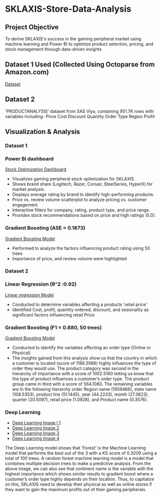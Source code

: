 # SKLAXIS-Store-Data-Analysis
## Project Objective
To derive SKLAXIS's success in the gaming peripheral market using machine learning and Power BI to optimize product selection, pricing, and stock management through data-driven insights

## Dataset 1 Used (Collected Using Octoparse from Amazon.com)
<a href="https://github.com/Mohammed-Hanzala-Khan/Business-Data-Analytics-Portfolio/blob/main/SKLAXIS's%20Store%20Raw%20Data.xlsx">Dataset</a>

## Dataset 2 
'PRODUCTANALYSIS' dataset from SAS Viya, containing 951.7K rows with variables including-
Price
Cost
Discount
Quantity
Order Type
Region
Profit


## Visualization & Analysis
### Dataset 1
### Power BI dashboard 
<a href="https://github.com/Mohammed-Hanzala-Khan/Business-Data-Analytics-Portfolio/blob/main/SKLAXIS%20Dashboard.png">Stock Optimization Dashboard</a>
* Visualizes gaming peripheral stock optimization for SKLAXIS.
* Shows brand share (Logitech, Razer, Corsair, SteelSeries, HyperX) for market analysis.
* Displays average rating by brand to identify high-performing products.
* Price vs. review volume scatterplot to analyze pricing vs. customer engagement.
* Interactive filters for company, rating, product type, and price range.
* Provides stock recommendations based on price and high ratings (5.0).

### Gradient Boosting (ASE = 0.1873)
<a href="https://github.com/Mohammed-Hanzala-Khan/Business-Data-Analytics-Portfolio/blob/main/Snapshot%20of%20Gradient%20boosting%20-%20Rating%201%2007-09-2023%20at%203.31.32%20AM.png">Gradient Boosting Model</a>

* Performed to analyze the factors influencing product rating using 50 trees
* Importance of price, and review volume were highlighted

### Dataset 2

### Linear Regression (R^2 :0.92)
<a href="https://github.com/Mohammed-Hanzala-Khan/Business-Data-Analytics-Portfolio/blob/main/Snapshot%20of%20Linear%20regression%20-%20Retail%20Price%201%2007-09-2023%20at%203.57.33%20AM.png">Linear regression Model</a>

* Conducted to determine variables affecting a products 'retail price'
* Identified Cost, profit, quantity ordered, discount, and sesionality as significant factors influencing retail Price


### Gradient Boosting (F1 = 0.880, 50 trees)
<a href="https://github.com/Mohammed-Hanzala-Khan/Business-Data-Analytics-Portfolio/blob/main/image_2025-07-02_234432642.png">Gradient Boosting Model</a>

* Conducted to identify the variables affecting an order type (Online or Physical)
* The insights gained from this analysis show us that the country in which a customer is located (score of 1186.3988) highly influences the type of order they would use. The product category was second in the hierarchy of importance with a score of 1052.5160 letting us know that the type of product influences a customer’s order type. The product group came in third with a score of 564.1060. The remaining variables are In the following hierarchy order Region name (1959466), state name (108.5353), product line (51.1445), year (44.2233), month (27.3823), quarter (20.5097), retail price (1.0928), and Product name (0.3576).

### Deep Learning

- <a href="https://github.com/Mohammed-Hanzala-Khan/Business-Data-Analytics-Portfolio/blob/main/Screenshot%202023-07-09%20at%205.15.16%20PM.png">Deep Learning Image l 1</a>
- <a href="https://github.com/Mohammed-Hanzala-Khan/Business-Data-Analytics-Portfolio/blob/main/Screenshot%202023-07-09%20at%205.15.03%20PM.png">Deep Learning Image 2</a>
- <a href="https://github.com/Mohammed-Hanzala-Khan/Business-Data-Analytics-Portfolio/blob/main/Screenshot%202023-07-09%20at%205.14.52%20PM.png">Deep Learning Image 3</a>
- <a href="https://github.com/Mohammed-Hanzala-Khan/Business-Data-Analytics-Portfolio/blob/main/Screenshot%202023-07-09%20at%205.14.35%20PM.png">Deep Learning Image 4</a>

The Deep Learning model shows that 'Forest' is the Machine Learning model that performs the best out of the 3 with a KS score of 0.3209 using a total of 100 trees. A random forest machine learning model is a model that combines multiple decision trees to make a predictive analysis. From the above image, we can also see that continent name is the variable with the highest importance which shows similar results to gradient boost where a customer’s order type highly depends on their location. Thus, to capitalize on this, SKLAXIS need to develop their physical as well as online stores if they want to gain the maximum profits out of their gaming peripherals.


  
